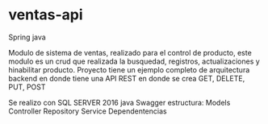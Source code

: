 # ventas-api
Spring java

Modulo de sistema de ventas, realizado para el control de producto, este modulo es un crud que realizada la busquedad, registros, actualizaciones y hinabilitar producto. Proyecto tiene un ejemplo completo de arquitectura backend en donde tiene una API REST en donde se crea GET, DELETE, PUT, POST

Se realizo con SQL SERVER 2016 java Swagger estructura: Models Controller Repository Service
Dependentencias

